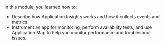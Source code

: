 
In this module, you learned how to:

* Describe how Application Insights works and how it collects events and metrics.
* Instrument an app for monitoring, perform availability tests, and use Application Map to help you monitor performance and troubleshoot issues.
